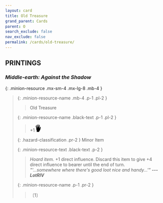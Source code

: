 ```yaml
---
layout: card
title: Old Treasure
grand_parent: Cards
parent: O
search_exclude: false
nav_exclude: false
permalink: /cards/old-treasure/
---
```


## PRINTINGS


### _Middle-earth: Against the Shadow_

{: .minion-resource .mx-sm-4 .mx-lg-8 .mb-4 }
> {: .minion-resource-name .mb-4 .p-1 .pl-2 }
> > <div class="hazard-mp"></div>
> > <div class="card-name">Old Treasure</div>
>
> {: .minion-resource-name .black-text .p-1 .pl-2 }
> > +1![](/assets/images/di.svg)
>
> {: .hazard-classification .pr-2 }
> Minor Item
>
> {: .minion-resource-text .black-text .p-2 }
> > _Hoard item._ +1 direct influence. Discard this item to give +4 direct influence to bearer until the end of turn. <br>_"'...somewhere where there's good loot nice and handy...'"_ ***---LotRIV*** 
> 
> {: .minion-resource-name .p-1 .pr-2 }
> > <div class="card-shield"></div>
> > <div class="card-corruption-white">〔1〕</div>
